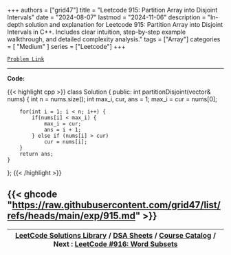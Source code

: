 
+++
authors = ["grid47"]
title = "Leetcode 915: Partition Array into Disjoint Intervals"
date = "2024-08-07"
lastmod = "2024-11-06"
description = "In-depth solution and explanation for Leetcode 915: Partition Array into Disjoint Intervals in C++. Includes clear intuition, step-by-step example walkthrough, and detailed complexity analysis."
tags = ["Array"]
categories = [
    "Medium"
]
series = ["Leetcode"]
+++



[`Problem Link`](https://leetcode.com/problems/partition-array-into-disjoint-intervals/description/)

---
**Code:**

{{< highlight cpp >}}
class Solution {
public:
    int partitionDisjoint(vector<int>& nums) {
        int n = nums.size();
        int max_i, cur, ans = 1;
        max_i = cur = nums[0];
        
        for(int i = 1; i < n; i++) {
            if(nums[i] < max_i) {
                max_i = cur;
                ans = i + 1;
            } else if (nums[i] > cur)
                cur = nums[i];
        }
        return ans;
    }
};
{{< /highlight >}}

{{< ghcode "https://raw.githubusercontent.com/grid47/list/refs/heads/main/exp/915.md" >}}
---

| [LeetCode Solutions Library](https://grid47.xyz/leetcode/) / [DSA Sheets](https://grid47.xyz/sheets/) / [Course Catalog](https://grid47.xyz/courses/) / Next : [LeetCode #916: Word Subsets](https://grid47.xyz/leetcode/solution-916-word-subsets/) |
| --- |
